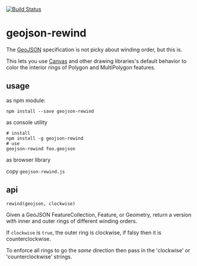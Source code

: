 [![Build Status](https://travis-ci.org/mapbox/geojson-rewind.png)](https://travis-ci.org/mapbox/geojson-rewind)

# geojson-rewind

The [GeoJSON](http://geojson.org/) specification is not picky about winding order, but
this is.

This lets you use [Canvas](http://www.bit-101.com/blog/?p=3702) and other drawing
libraries's default behavior to color the interior rings of Polygon and MultiPolygon
features.

## usage

as npm module:

    npm install --save geojson-rewind

as console utility

    # install
    npm install -g geojson-rewind
    # use
    geojson-rewind foo.geojson

as browser library

copy `geojson-rewind.js`

## api

`rewind(geojson, clockwise)`

Given a GeoJSON FeatureCollection, Feature, or Geometry, return a version
with inner and outer rings of different winding orders.

If `clockwise` is `true`, the outer ring is clockwise, if falsy then
it is counterclockwise.

To enforce all rings to go the *same* direction then pass in the 'clockwise' or 'counterclockwise' strings.
